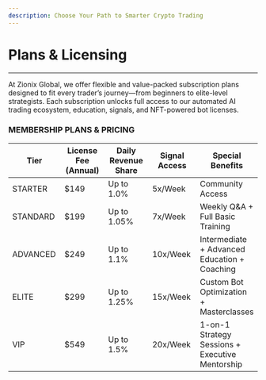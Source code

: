 ```yaml
---
description: Choose Your Path to Smarter Crypto Trading
---
```


# Plans & Licensing

***

At Zionix Global, we offer flexible and value-packed subscription plans designed to fit every trader’s journey—from beginners to elite-level strategists. Each subscription unlocks full access to our automated AI trading ecosystem, education, signals, and NFT-powered bot licenses.

### MEMBERSHIP PLANS & PRICING

<table><thead><tr><th width="115.4000244140625">Tier</th><th width="138.79998779296875">License Fee (Annual)</th><th width="158.5999755859375">Daily Revenue Share</th><th width="122.4000244140625">Signal Access</th><th>Special Benefits</th></tr></thead><tbody><tr><td>STARTER</td><td>$149</td><td>Up to 1.0%</td><td>5x/Week</td><td>Community Access</td></tr><tr><td>STANDARD</td><td>$199</td><td>Up to 1.05%</td><td>7x/Week</td><td>Weekly Q&#x26;A + Full Basic Training</td></tr><tr><td>ADVANCED</td><td>$249</td><td>Up to 1.1%</td><td>10x/Week</td><td>Intermediate + Advanced Education + Coaching</td></tr><tr><td>ELITE</td><td>$299</td><td>Up to 1.25%</td><td>15x/Week</td><td>Custom Bot Optimization + Masterclasses</td></tr><tr><td>VIP</td><td>$549</td><td>Up to 1.5%</td><td>20x/Week</td><td>1-on-1 Strategy Sessions + Executive Mentorship</td></tr></tbody></table>
